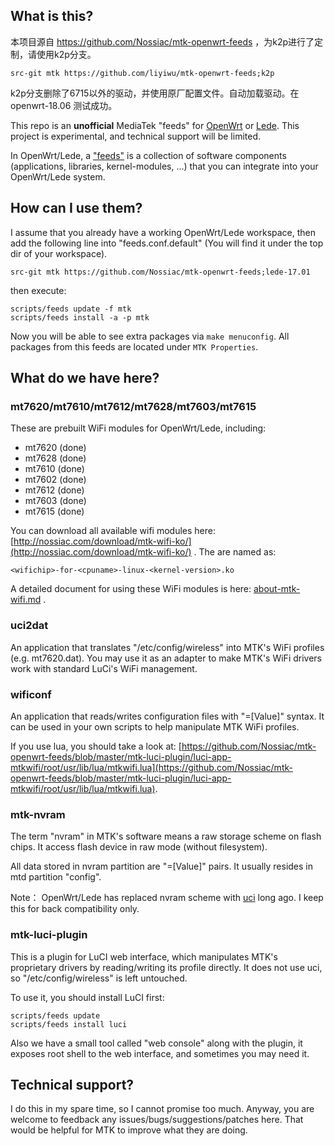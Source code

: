 ## What is this?
本项目源自 https://github.com/Nossiac/mtk-openwrt-feeds ，为k2p进行了定制，请使用k2p分支。

    src-git mtk https://github.com/liyiwu/mtk-openwrt-feeds;k2p

k2p分支删除了6715以外的驱动，并使用原厂配置文件。自动加载驱动。在 openwrt-18.06 测试成功。


This repo is an **unofficial** MediaTek "feeds" for [OpenWrt](https://openwrt.org "OpenWrt") or [Lede](https://lede-project.org). This project is experimental, and technical support will be limited.

In OpenWrt/Lede, a ["feeds"](https://wiki.openwrt.org/doc/devel/feeds "feeds") is a collection of software components (applications, libraries, kernel-modules, ...) that you can integrate into your OpenWrt/Lede system.

## How can I use them?


I assume that you already have a working OpenWrt/Lede workspace, then add the following line into "feeds.conf.default" (You will find it under the top dir of your workspace).

    src-git mtk https://github.com/Nossiac/mtk-openwrt-feeds;lede-17.01

then execute:

	scripts/feeds update -f mtk
	scripts/feeds install -a -p mtk

Now you will be able to see extra packages via `make menuconfig`. All packages from this feeds are located under `MTK Properties`.

## What do we have here?

### mt7620/mt7610/mt7612/mt7628/mt7603/mt7615

These are prebuilt WiFi modules for OpenWrt/Lede, including:

* mt7620 (done)
* mt7628 (done)
* mt7610 (done)
* mt7602 (done)
* mt7612 (done)
* mt7603 (done)
* mt7615 (done)

You can download all available wifi modules here:
[http://nossiac.com/download/mtk-wifi-ko/](http://nossiac.com/download/mtk-wifi-ko/) . The are named as:

	<wifichip>-for-<cpuname>-linux-<kernel-version>.ko

A detailed document for using these WiFi modules is here:
[about-mtk-wifi.md](https://github.com/Nossiac/mtk-openwrt-feeds/blob/master/about-mtk-wifi.md) .

### uci2dat

An application that translates "/etc/config/wireless" into MTK's WiFi profiles (e.g. mt7620.dat). You may use it as an adapter to make MTK's WiFi drivers work with standard LuCi's WiFi management.

### wificonf

An application that reads/writes configuration files with "<Key>=[Value]" syntax. It can be used in your own scripts to help manipulate MTK WiFi profiles.

If you use lua, you should take a look at:
[https://github.com/Nossiac/mtk-openwrt-feeds/blob/master/mtk-luci-plugin/luci-app-mtkwifi/root/usr/lib/lua/mtkwifi.lua](https://github.com/Nossiac/mtk-openwrt-feeds/blob/master/mtk-luci-plugin/luci-app-mtkwifi/root/usr/lib/lua/mtkwifi.lua).

### mtk-nvram

The term "nvram" in MTK's software means a raw storage scheme on flash chips. It access flash device in raw mode (without filesystem). 

All data stored in nvram partition are "<Key>=[Value]" pairs. It usually resides in mtd partition "config". 

Note： OpenWrt/Lede has replaced nvram scheme with [uci](https://wiki.openwrt.org/doc/uci) long ago. I keep this for back compatibility only. 

### mtk-luci-plugin

This is a plugin for LuCI web interface, which manipulates MTK's proprietary drivers by reading/writing its profile directly. It does not use uci, so "/etc/config/wireless" is left untouched.

To use it, you should install LuCI first:

	scripts/feeds update
	scripts/feeds install luci

Also we have a small tool called "web console" along with the plugin, it exposes root shell to the web interface, and sometimes you may need it. 

## Technical support? 

I do this in my spare time, so I cannot promise too much. Anyway, you are welcome to feedback any issues/bugs/suggestions/patches here. That would be helpful for MTK to improve what they are doing.


